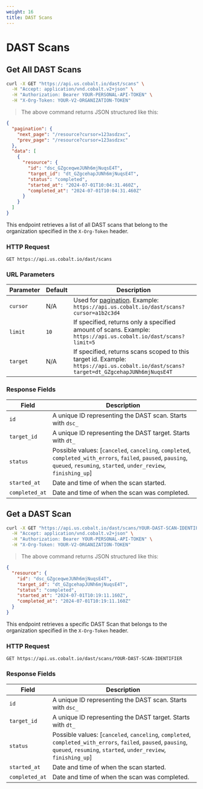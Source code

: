 ```yaml
---
weight: 16
title: DAST Scans
---
```


# DAST Scans

## Get All DAST Scans

```sh
curl -X GET "https://api.us.cobalt.io/dast/scans" \
  -H "Accept: application/vnd.cobalt.v2+json" \
  -H "Authorization: Bearer YOUR-PERSONAL-API-TOKEN" \
  -H "X-Org-Token: YOUR-V2-ORGANIZATION-TOKEN"
```

> The above command returns JSON structured like this:

```json
{
  "pagination": {
    "next_page": "/resource?cursor=123asdzxc",
    "prev_page": "/resource?cursor=123asdzxc"
  },
  "data": [
    {
      "resource": {
        "id": "dsc_GZgceqweJUNh6mjNuqsE4T",
        "target_id": "dt_GZgcehapJUNh6mjNuqsE4T",
        "status": "completed",
        "started_at": "2024-07-01T10:04:31.460Z",
        "completed_at": "2024-07-01T10:04:31.460Z"
      }
    }
  ]
}
```

This endpoint retrieves a list of all DAST scans that belong to the organization specified in the `X-Org-Token` header.

### HTTP Request

`GET https://api.us.cobalt.io/dast/scans`

### URL Parameters

| Parameter                      | Default | Description                                                                                                                                                                                                                                                                                                   |
|--------------------------------|---------|---------------------------------------------------------------------------------------------------------------------------------------------------------------------------------------------------------------------------------------------------------------------------------------------------------------|
| `cursor`                       | N/A     | Used for [pagination](./#pagination). Example: `https://api.us.cobalt.io/dast/scans?cursor=a1b2c3d4` |
| `limit`                        | `10`    | If specified, returns only a specified amount of scans. Example: `https://api.us.cobalt.io/dast/scans?limit=5` |
| `target`                       | N/A     | If specified, returns scans scoped to this target id. Example: `https://api.us.cobalt.io/dast/scans?target=dt_GZgcehapJUNh6mjNuqsE4T` |

### Response Fields

| Field           | Description                                                                         |
|-----------------|-------------------------------------------------------------------------------------|
| `id`      | A unique ID representing the DAST scan. Starts with `dsc_` |
| `target_id`    | A unique ID representing the DAST target. Starts with `dt_` |
| `status`     | Possible values: [`canceled`, `canceling`, `completed`, `completed_with_errors`, `failed`, `paused`, `pausing`, `queued`, `resuming`, `started`, `under_review`, `finishing_up`] |
| `started_at` | Date and time of when the scan started. |
| `completed_at` | Date and time of when the scan was completed. |

## Get a DAST Scan

```sh
curl -X GET "https://api.us.cobalt.io/dast/scans/YOUR-DAST-SCAN-IDENTIFIER" \
  -H "Accept: application/vnd.cobalt.v2+json" \
  -H "Authorization: Bearer YOUR-PERSONAL-API-TOKEN" \
  -H "X-Org-Token: YOUR-V2-ORGANIZATION-TOKEN"
```

> The above command returns JSON structured like this:

```json
{
  "resource": {
    "id": "dsc_GZgceqweJUNh6mjNuqsE4T",
    "target_id": "dt_GZgcehapJUNh6mjNuqsE4T",
    "status": "completed",
    "started_at": "2024-07-01T10:19:11.160Z",
    "completed_at": "2024-07-01T10:19:11.160Z"
  }
}
```

This endpoint retrieves a specific DAST Scan that belongs to the organization specified in the `X-Org-Token` header.

### HTTP Request

`GET https://api.us.cobalt.io/dast/scans/YOUR-DAST-SCAN-IDENTIFIER`

### Response Fields

| Field           | Description                                                                         |
|-----------------|-------------------------------------------------------------------------------------|
| `id`      | A unique ID representing the DAST scan. Starts with `dsc_` |
| `target_id`    | A unique ID representing the DAST target. Starts with `dt_` |
| `status`     | Possible values: [`canceled`, `canceling`, `completed`, `completed_with_errors`, `failed`, `paused`, `pausing`, `queued`, `resuming`, `started`, `under_review`, `finishing_up`] |
| `started_at` | Date and time of when the scan started. |
| `completed_at` | Date and time of when the scan was completed. |
